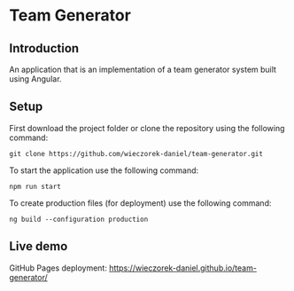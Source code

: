 # Team Generator
## Introduction
An application that is an implementation of a team generator system built using Angular.

## Setup
First download the project folder or clone the repository using the following command:
```shell
git clone https://github.com/wieczorek-daniel/team-generator.git
```

To start the application use the following command:
```shell
npm run start
```
To create production files (for deployment) use the following command:
```shell
ng build --configuration production
```

## Live demo
GitHub Pages deployment: https://wieczorek-daniel.github.io/team-generator/
